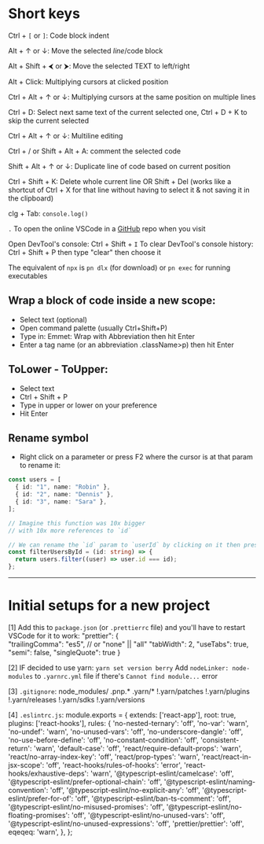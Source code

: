 # Short keys 
Ctrl + `[` or `]`: Code block indent

Alt + ↑ or ↓: Move the selected *line*/code block 

Alt + Shift + ⮜ or ⮞: Move the selected TEXT to left/right

Alt + Click: Multiplying cursors at clicked position

Ctrl + Alt + ↑ or ↓: Multiplying cursors at the same position on multiple lines

Ctrl + D: Select next same text of the current selected one, Ctrl + D + K to skip the current selected

Ctrl + Alt + ↑ or ↓: Multiline editing

Ctrl + / or Shift + Alt + A: comment the selected code

Shift + Alt + ↑ or ↓: Duplicate line of code based on current position

Ctrl + Shift + K: Delete whole current line 
OR 
Shift + Del (works like a shortcut of Ctrl + X for that line without having to select it & not saving it in the clipboard) 

clg + Tab: `console.log()`

`.` To open the online VSCode in a [GitHub](https://github.com) repo when you visit 

Open DevTool's console: Ctrl + Shift + `I`
To clear DevTool's console history: Ctrl + Shift + P then type "clear" then choose it

The equivalent of `npx` is `pn dlx` (for download) or `pn exec` for running executables

## Wrap a block of code inside a new scope:
- Select text (optional)
- Open command palette (usually Ctrl+Shift+P)
- Type in: Emmet: Wrap with Abbreviation then hit Enter
- Enter a tag name (or an abbreviation .className>p) then hit Enter

## ToLower - ToUpper:
- Select text
- Ctrl + Shift + P
- Type in upper or lower on your preference
- Hit Enter

## Rename symbol
- Right click on a parameter or press F2 where the cursor is at that param to rename it:
```ts
const users = [
  { id: "1", name: "Robin" },
  { id: "2", name: "Dennis" },
  { id: "3", name: "Sara" },
];

// Imagine this function was 10x bigger
// with 10x more references to `id`

// We can rename the `id` param to `userId` by clicking on it then press F2
const filterUsersById = (id: string) => {
  return users.filter((user) => user.id === id);
};
```

---
# Initial setups for a new project 
[1] Add this to `package.json` (or `.prettierrc` file) and you'll have to restart VSCode for it to work:
"prettier": {	
    "trailingComma": "es5",	// or "none" || "all"
    "tabWidth": 2,
    "useTabs": true,
    "semi": false,
    "singleQuote": true
 }

[2] IF decided to use yarn: `yarn set version berry`
Add `nodeLinker: node-modules` to `.yarnrc.yml` file if there's `Cannot find module...` error

[3] `.gitignore`:
node_modules/
.pnp.*
.yarn/*
!.yarn/patches
!.yarn/plugins
!.yarn/releases
!.yarn/sdks
!.yarn/versions

[4] `.eslintrc.js`:
module.exports = {
  extends: ['react-app'],
  root: true,
  plugins: ['react-hooks'],
  rules: {
    'no-nested-ternary': 'off',
    'no-var': 'warn',
    'no-undef': 'warn',
    'no-unused-vars': 'off',
    'no-underscore-dangle': 'off',
    'no-use-before-define': 'off',
    'no-constant-condition': 'off',
    'consistent-return': 'warn',
    'default-case': 'off',
    'react/require-default-props': 'warn',
    'react/no-array-index-key': 'off',
    'react/prop-types': 'warn',
    'react/react-in-jsx-scope': 'off',
    'react-hooks/rules-of-hooks': 'error',
    'react-hooks/exhaustive-deps': 'warn',
    '@typescript-eslint/camelcase': 'off',
    '@typescript-eslint/prefer-optional-chain': 'off',
    '@typescript-eslint/naming-convention': 'off',
    '@typescript-eslint/no-explicit-any': 'off',
    '@typescript-eslint/prefer-for-of': 'off',
    '@typescript-eslint/ban-ts-comment': 'off',
    '@typescript-eslint/no-misused-promises': 'off',
    '@typescript-eslint/no-floating-promises': 'off',
    '@typescript-eslint/no-unused-vars': 'off',
    '@typescript-eslint/no-unused-expressions': 'off',
    'prettier/prettier': 'off',
     eqeqeq: 'warn',
  },
};